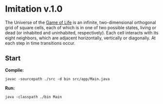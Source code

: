 # Imitation v.1.0
The Universe of the [Game of Life](https://en.wikipedia.org/wiki/Conway%27s_Game_of_Life) is an infinite, two-dimensional orthogonal grid of square cells, each of which is in one of two possible states, living or dead (or inhabited and uninhabited, respectively). Each cell interacts with its eight neighbors, which are adjacent horizontally, vertically or diagonally. At each step in time transitions occur.

## Start
**Compile:**

    javac -sourcepath ./src -d bin src/app/Main.java

**Run:**

    java -classpath ./bin Main

<!--## Demo
![Demo](https://i.ibb.co/XYJRtDn/imitation.gif)-->
